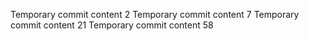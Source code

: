 Temporary commit content 2
Temporary commit content 7
Temporary commit content 21
Temporary commit content 58
